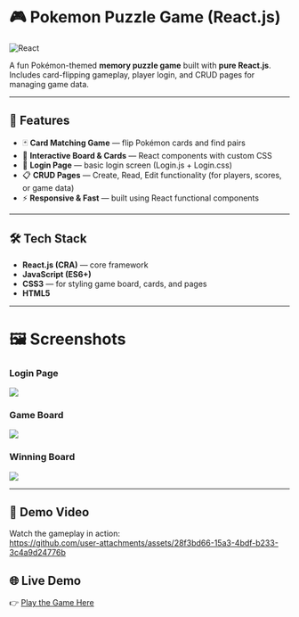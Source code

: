 # 🎮 Pokemon Puzzle Game (React.js)

![React](https://img.shields.io/badge/React-20232A?style=for-the-badge&logo=react&logoColor=61DAFB)


A fun Pokémon-themed **memory puzzle game** built with **pure React.js**.  
Includes card-flipping gameplay, player login, and CRUD pages for managing game data.

---

## 🚀 Features
- 🃏 **Card Matching Game** — flip Pokémon cards and find pairs
- 🎨 **Interactive Board & Cards** — React components with custom CSS
- 👤 **Login Page** — basic login screen (Login.js + Login.css)
- 📋 **CRUD Pages** — Create, Read, Edit functionality (for players, scores, or game data)
- ⚡ **Responsive & Fast** — built using React functional components

---

## 🛠️ Tech Stack
- **React.js (CRA)** — core framework
- **JavaScript (ES6+)**
- **CSS3** — for styling game board, cards, and pages
- **HTML5**

---
# 🖼️ Screenshots
### Login Page
<img src="https://github.com/user-attachments/assets/066711ad-bc47-475b-ae94-0a83055dd2cf" style="max-width:500px;"/>

### Game Board
<img src="https://github.com/user-attachments/assets/2e6e0b3f-5fbd-43e3-85f1-07f02f0202d3" style="max-width:800px;"/>

### Winning Board
<img src="https://github.com/user-attachments/assets/b4c0a31c-f8d0-4bb2-8cb5-dba7ba113651" style="max-width:800px;"/>

---

## 🎥 Demo Video
Watch the gameplay in action:  
https://github.com/user-attachments/assets/28f3bd66-15a3-4bdf-b233-3c4a9d24776b

## 🌐 Live Demo
👉 [Play the Game Here](https://codewithsami1234.github.io/Pokemon-puzzle-game/)

